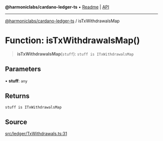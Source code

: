 **@harmoniclabs/cardano-ledger-ts** • [Readme](../Introduction.md) \| [API](../globals.md)

***

[@harmoniclabs/cardano-ledger-ts](../Introduction.md) / isTxWithdrawalsMap

# Function: isTxWithdrawalsMap()

> **isTxWithdrawalsMap**(`stuff`): `stuff is ITxWithdrawalsMap`

## Parameters

• **stuff**: `any`

## Returns

`stuff is ITxWithdrawalsMap`

## Source

[src/ledger/TxWithdrawals.ts:31](https://github.com/HarmonicLabs/cardano-ledger-ts/blob/d1659b0/src/ledger/TxWithdrawals.ts#L31)
